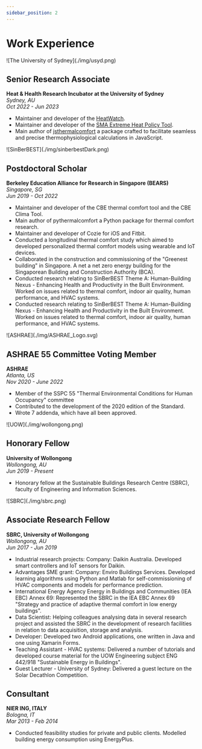 ```yaml
---
sidebar_position: 2
---
```


# Work Experience

<div class="img-small" > ![The University of Sydney](./img/usyd.png)</div>

## Senior Research Associate
**Heat & Health Research Incubator at the University of Sydney**  
_Sydney, AU_  
_Oct 2022 - Jun 2023_

- Maintainer and developer of the [HeatWatch](https://heatwatch.sydney.edu.au/).
- Maintainer and developer of the [SMA Extreme Heat Policy Tool](https://sma-heat-policy.sydney.edu.au/).
- Main author of [jsthermalcomfort](https://www.npmjs.com/package/jsthermalcomfort) a package crafted to facilitate seamless and precise thermophysiological calculations in JavaScript.

<div class="img-small" > ![SinBerBEST](./img/sinberbestDark.png)</div>

## Postdoctoral Scholar
**Berkeley Education Alliance for Research in Singapore (BEARS)**  
_Singapore, SG_  
_Jun 2019 - Oct 2022_

- Maintainer and developer of the CBE thermal comfort tool and the CBE Clima Tool.
- Main author of pythermalcomfort a Python package for thermal comfort research.
- Maintainer and developer of Cozie for iOS and Fitbit.
- Conducted a longitudinal thermal comfort study which aimed to developed personalized thermal comfort models using wearable and IoT devices.
- Collaborated in the construction and commissioning of the "Greenest building" in Singapore. A net a net zero energy building for the Singaporean Building and Construction Authority (BCA).
- Conducted research relating to SinBerBEST Theme A: Human-Building Nexus - Enhancing Health and Productivity in the Built Environment. Worked on issues related to thermal comfort, indoor air quality, human performance, and HVAC systems.
- Conducted research relating to SinBerBEST Theme A: Human-Building Nexus - Enhancing Health and Productivity in the Built Environment. Worked on issues related to thermal comfort, indoor air quality, human performance, and HVAC systems.

<div class="img-small" > ![ASHRAE](./img/ASHRAE_Logo.svg)</div>

## ASHRAE 55 Committee Voting Member
**ASHRAE**  
_Atlanta, US_  
_Nov 2020 - June 2022_

- Member of the SSPC 55 "Thermal Environmental Conditions for Human Occupancy" committee
- Contributed to the development of the 2020 edition of the Standard.
- Wrote 7 addenda, which have all been approved.

<div class="img-small" > ![UOW](./img/wollongong.png)</div>

## Honorary Fellow
**University of Wollongong**  
_Wollongong, AU_  
_Jun 2019 - Present_

- Honorary fellow at the Sustainable Buildings Research Centre (SBRC), faculty of Engineering and Information Sciences.

<div class="img-small" > ![SBRC](./img/sbrc.png)</div>

## Associate Research Fellow
**SBRC, University of Wollongong**  
_Wollongong, AU_  
_Jun 2017 - Jun 2019_

- Industrial research projects: Company: Daikin Australia. Developed smart controllers and IoT sensors for Daikin.
- Advantages SME grant: Company: Enviro Buildings Services. Developed learning algorithms using Python and Matlab for self-commissioning of HVAC components and models for performance prediction.
- International Energy Agency Energy in Buildings and Communities (IEA EBC) Annex 69: Represented the SBRC in the IEA EBC Annex 69 "Strategy and practice of adaptive thermal comfort in low energy buildings".
- Data Scientist: Helping colleagues analysing data in several research project and assisted the SBRC in the development of research facilities in relation to data acquisition, storage and analysis.
- Developer: Developed two Android applications, one written in Java and one using Xamarin Forms.
- Teaching Assistant - HVAC systems: Delivered a number of tutorials and developed course material for the UOW Engineering subject ENG 442/918 "Sustainable Energy in Buildings".
- Guest Lecturer - University of Sydney: Delivered a guest lecture on the Solar Decathlon Competition.

## Consultant
**NIER ING, ITALY**  
_Bologna, IT_  
_Mar 2013 - Feb 2014_

- Conducted feasibility studies for private and public clients. Modelled building energy consumption using EnergyPlus.

